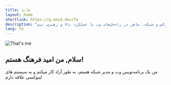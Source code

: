 ```yaml
---
title: خانه
layout: home
shortlink: https://g.omid.dev/fa
description: "امید فرهنگ، برنامه نویس فول استک با تخصص انگولار، نود، لینوکس و شبکه. ماهر در راه‌حل‌های وب با عملکرد بالا و رهبری تیم."
lang: fa
---
```

![That's me](/images/bio-photo.jpg)

## سلام, من امید فرهنگ هستم!

من یک برنامه‌نویس وب و مدیر شبکه هستم، به طور آزاد کار میکنم و به سیستم های لینوکسی علاقه دارم
